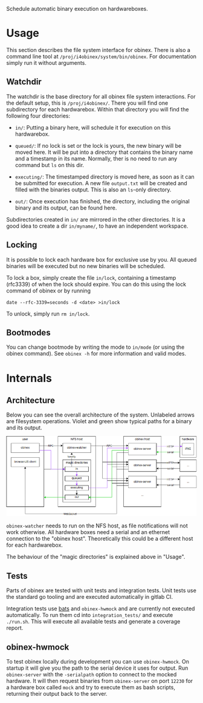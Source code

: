 Schedule automatic binary execution on hardwareboxes.

# Usage
This section describes the file system interface for obinex. There is also a
command line tool at `/proj/i4obinex/system/bin/obinex`. For documentation
simply run it without arguments.

## Watchdir
The watchdir is the base directory for all obinex file system interactions. For
the default setup, this is `/proj/i4obinex/`. There you will find one
subdirectory for each hardwarebox. Within that directory you will find the
following four directories:

- `in/`: Putting a binary here, will schedule it for execution on this
   hardwarebox.

- `queued/`: If no lock is set or the lock is yours, the new binary will be moved
  here. It will be put into a directory that contains the binary name and a
  timestamp in its name. Normally, ther is no need to run any command but `ls`
  on this dir.

- `executing/`: The timestamped directory is moved here, as soon as it can be
  submitted for execution. A new file `output.txt` will be created and filled
  with the binaries output. This is also an `ls`-only directory.

- `out/`: Once execution has finished, the directory, including the original
  binary and its output, can be found here.

Subdirectories created in `in/` are mirrored in the other directories. It is a
good idea to create a dir `in/myname/`, to have an independent workspace.

## Locking
It is possible to lock each hardware box for exclusive use by you. All queued
binaries will be executed but no new binaries will be scheduled.

To lock a box, simply create the file `in/lock`, containing a timestamp
(rfc3339) of when the lock should expire. You can do this using the lock command
of obinex or by running

    date --rfc-3339=seconds -d <date> >in/lock

To unlock, simply run `rm in/lock`.

## Bootmodes
You can change bootmode by writing the mode to `in/mode` (or using the obinex
command). See `obinex -h` for more information and valid modes.

# Internals
## Architecture
Below you can see the overall architecture of the system. Unlabeled arrows are
filesystem operations. Violet and green show typical paths for a binary and its
output.

![architecture overview](arch.png)

`obinex-watcher` needs to run on the NFS host, as file notifications will not
work otherwise. All hardware boxes need a serial and an ethernet connection to
the "obinex host". Theoretically this could be a different host for each
hardwarebox.

The behaviour of the "magic directories" is explained above in "Usage".

## Tests
Parts of obinex are tested with unit tests and integration tests. Unit tests
use the standard go tooling and are executed automatically in gitlab CI.

Integration tests use [bats](https://github.com/sstephenson/bats) and
`obinex-hwmock` and are currently not executed automatically. To run them cd
into `integration_tests/` and execute `./run.sh`. This will execute all
available tests and generate a coverage report.

## obinex-hwmock
To test obinex locally during development you can use `obinex-hwmock`. On
startup it will give you the path to the serial device it uses for output. Run
`obinex-server` with the `-serialpath` option to connect to the mocked
hardware. It will then request binaries from `obinex-server` on port `12230`
for a hardware box called `mock` and try to execute them as bash scripts,
returning their output back to the server.
